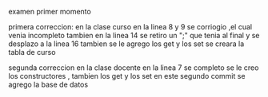 examen primer momento 

primera correccion:
en la clase curso 
en la linea 8 y 9 se corriogio ,el cual venia incompleto 
tambien en la linea 14 se retiro un ";" que tenia al final y se desplazo a la linea 16 
tambien se le agrego los get y los set 
se creara la tabla de curso 


segunda correccion 
en la clase docente 
en la linea 7 se completo 
se le creo los constructores , tambien los get y los set 
 en este segundo commit se agrego la base de datos 
